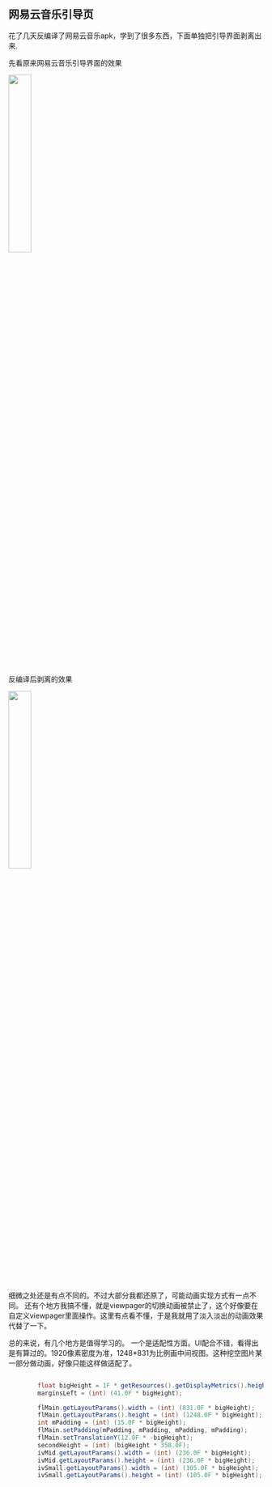 ## 网易云音乐引导页

花了几天反编译了网易云音乐apk，学到了很多东西，下面单独把引导界面剥离出来.

先看原来网易云音乐引导界面的效果

<img src="https://github.com/OrandNotCN/NeteaseMusicGuide/blob/master/gif/1.gif" width="30%" height="30%"/>

反编译后剥离的效果

<img src="https://github.com/OrandNotCN/NeteaseMusicGuide/blob/master/gif/2.gif" width="30%" height="30%"/>

细微之处还是有点不同的。不过大部分我都还原了，可能动画实现方式有一点不同。
还有个地方我搞不懂，就是viewpager的切换动画被禁止了，这个好像要在自定义viewpager里面操作。这里有点看不懂，于是我就用了淡入淡出的动画效果代替了一下。

总的来说，有几个地方是值得学习的。
一个是适配性方面。UI配合不错，看得出是有算过的。1920像素密度为准，1248*831为比例画中间视图。这种挖空图片某一部分做动画，好像只能这样做适配了。

```java

        float bigHeight = 1F * getResources().getDisplayMetrics().heightPixels / 1920.0F;
        marginsLeft = (int) (41.0F * bigHeight);

        flMain.getLayoutParams().width = (int) (831.0F * bigHeight);
        flMain.getLayoutParams().height = (int) (1248.0F * bigHeight);
        int mPadding = (int) (15.0F * bigHeight);
        flMain.setPadding(mPadding, mPadding, mPadding, mPadding);
        flMain.setTranslationY(12.0F * -bigHeight);
        secondHeight = (int) (bigHeight * 358.0F);
        ivMid.getLayoutParams().width = (int) (236.0F * bigHeight);
        ivMid.getLayoutParams().height = (int) (236.0F * bigHeight);
        ivSmall.getLayoutParams().width = (int) (105.0F * bigHeight);
        ivSmall.getLayoutParams().height = (int) (105.0F * bigHeight);
        
```
